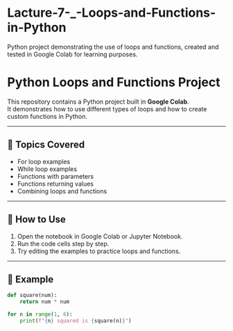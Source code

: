 # Lacture-7-_-Loops-and-Functions-in-Python
Python project demonstrating the use of loops and functions, created and tested in Google Colab for learning purposes.


# Python Loops and Functions Project

This repository contains a Python project built in **Google Colab**.  
It demonstrates how to use different types of loops and how to create custom functions in Python.  

---

## 📖 Topics Covered
- For loop examples  
- While loop examples  
- Functions with parameters  
- Functions returning values  
- Combining loops and functions  

---

## 🚀 How to Use
1. Open the notebook in Google Colab or Jupyter Notebook.  
2. Run the code cells step by step.  
3. Try editing the examples to practice loops and functions.  

---

## 📝 Example
```python
def square(num):
    return num * num

for n in range(1, 6):
    print(f"{n} squared is {square(n)}")
